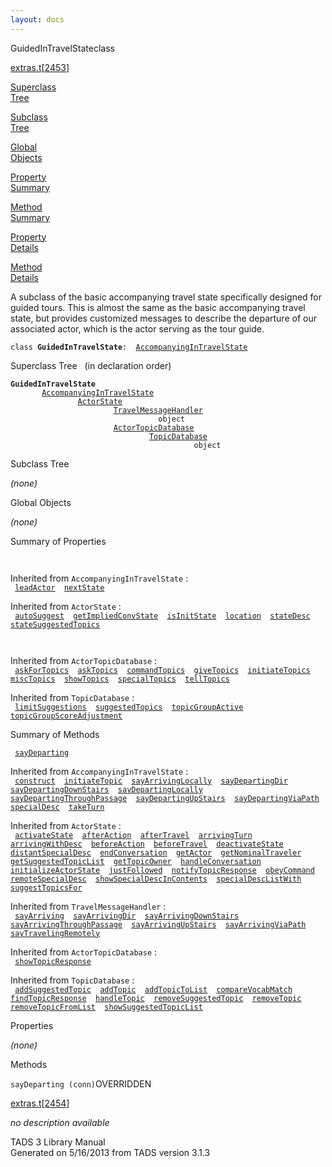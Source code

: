 ```yaml
---
layout: docs
---
```

<span class="title">GuidedInTravelState</span><span class="type">class</span>

[extras.t](../file/extras.t.html)\[[2453](../source/extras.t.html#2453)\]

[Superclass  
Tree](#_SuperClassTree_)

[Subclass  
Tree](#_SubClassTree_)

[Global  
Objects](#_ObjectSummary_)

[Property  
Summary](#_PropSummary_)

[Method  
Summary](#_MethodSummary_)

[Property  
Details](#_Properties_)

[Method  
Details](#_Methods_)

<div class="fdesc">

A subclass of the basic accompanying travel state specifically designed
for guided tours. This is almost the same as the basic accompanying
travel state, but provides customized messages to describe the departure
of our associated actor, which is the actor serving as the tour guide.

`class `**`GuidedInTravelState`**` :   `[`AccompanyingInTravelState`](../object/AccompanyingInTravelState.html)

</div>

<span id="_SuperClassTree_"></span>

<div class="mjhd">

<span class="hdln">Superclass Tree</span>   (in declaration order)

</div>

**`GuidedInTravelState`**  
`         `[`AccompanyingInTravelState`](../object/AccompanyingInTravelState.html)  
`                 `[`ActorState`](../object/ActorState.html)  
`                         `[`TravelMessageHandler`](../object/TravelMessageHandler.html)  
`                                 object`  
`                         `[`ActorTopicDatabase`](../object/ActorTopicDatabase.html)  
`                                 `[`TopicDatabase`](../object/TopicDatabase.html)  
`                                         object`  
<span id="_SubClassTree_"></span>

<div class="mjhd">

<span class="hdln">Subclass Tree</span>  

</div>

*(none)* <span id="_ObjectSummary_"></span>

<div class="mjhd">

<span class="hdln">Global Objects</span>  

</div>

*(none)* <span id="_PropSummary_"></span>

<div class="mjhd">

<span class="hdln">Summary of Properties</span>  

</div>

` `

Inherited from `AccompanyingInTravelState` :  
` `[`leadActor`](../object/AccompanyingInTravelState.html#leadActor)`  `[`nextState`](../object/AccompanyingInTravelState.html#nextState)`  `

Inherited from `ActorState` :  
` `[`autoSuggest`](../object/ActorState.html#autoSuggest)`  `[`getImpliedConvState`](../object/ActorState.html#getImpliedConvState)`  `[`isInitState`](../object/ActorState.html#isInitState)`  `[`location`](../object/ActorState.html#location)`  `[`stateDesc`](../object/ActorState.html#stateDesc)`  `[`stateSuggestedTopics`](../object/ActorState.html#stateSuggestedTopics)`  `

` `

Inherited from `ActorTopicDatabase` :  
` `[`askForTopics`](../object/ActorTopicDatabase.html#askForTopics)`  `[`askTopics`](../object/ActorTopicDatabase.html#askTopics)`  `[`commandTopics`](../object/ActorTopicDatabase.html#commandTopics)`  `[`giveTopics`](../object/ActorTopicDatabase.html#giveTopics)`  `[`initiateTopics`](../object/ActorTopicDatabase.html#initiateTopics)`  `[`miscTopics`](../object/ActorTopicDatabase.html#miscTopics)`  `[`showTopics`](../object/ActorTopicDatabase.html#showTopics)`  `[`specialTopics`](../object/ActorTopicDatabase.html#specialTopics)`  `[`tellTopics`](../object/ActorTopicDatabase.html#tellTopics)`  `

Inherited from `TopicDatabase` :  
` `[`limitSuggestions`](../object/TopicDatabase.html#limitSuggestions)`  `[`suggestedTopics`](../object/TopicDatabase.html#suggestedTopics)`  `[`topicGroupActive`](../object/TopicDatabase.html#topicGroupActive)`  `[`topicGroupScoreAdjustment`](../object/TopicDatabase.html#topicGroupScoreAdjustment)`  `

<span id="_MethodSummary_"></span>

<div class="mjhd">

<span class="hdln">Summary of Methods</span>  

</div>

` `[`sayDeparting`](#sayDeparting)`  `

Inherited from `AccompanyingInTravelState` :  
` `[`construct`](../object/AccompanyingInTravelState.html#construct)`  `[`initiateTopic`](../object/AccompanyingInTravelState.html#initiateTopic)`  `[`sayArrivingLocally`](../object/AccompanyingInTravelState.html#sayArrivingLocally)`  `[`sayDepartingDir`](../object/AccompanyingInTravelState.html#sayDepartingDir)`  `[`sayDepartingDownStairs`](../object/AccompanyingInTravelState.html#sayDepartingDownStairs)`  `[`sayDepartingLocally`](../object/AccompanyingInTravelState.html#sayDepartingLocally)`  `[`sayDepartingThroughPassage`](../object/AccompanyingInTravelState.html#sayDepartingThroughPassage)`  `[`sayDepartingUpStairs`](../object/AccompanyingInTravelState.html#sayDepartingUpStairs)`  `[`sayDepartingViaPath`](../object/AccompanyingInTravelState.html#sayDepartingViaPath)`  `[`specialDesc`](../object/AccompanyingInTravelState.html#specialDesc)`  `[`takeTurn`](../object/AccompanyingInTravelState.html#takeTurn)`  `

Inherited from `ActorState` :  
` `[`activateState`](../object/ActorState.html#activateState)`  `[`afterAction`](../object/ActorState.html#afterAction)`  `[`afterTravel`](../object/ActorState.html#afterTravel)`  `[`arrivingTurn`](../object/ActorState.html#arrivingTurn)`  `[`arrivingWithDesc`](../object/ActorState.html#arrivingWithDesc)`  `[`beforeAction`](../object/ActorState.html#beforeAction)`  `[`beforeTravel`](../object/ActorState.html#beforeTravel)`  `[`deactivateState`](../object/ActorState.html#deactivateState)`  `[`distantSpecialDesc`](../object/ActorState.html#distantSpecialDesc)`  `[`endConversation`](../object/ActorState.html#endConversation)`  `[`getActor`](../object/ActorState.html#getActor)`  `[`getNominalTraveler`](../object/ActorState.html#getNominalTraveler)`  `[`getSuggestedTopicList`](../object/ActorState.html#getSuggestedTopicList)`  `[`getTopicOwner`](../object/ActorState.html#getTopicOwner)`  `[`handleConversation`](../object/ActorState.html#handleConversation)`  `[`initializeActorState`](../object/ActorState.html#initializeActorState)`  `[`justFollowed`](../object/ActorState.html#justFollowed)`  `[`notifyTopicResponse`](../object/ActorState.html#notifyTopicResponse)`  `[`obeyCommand`](../object/ActorState.html#obeyCommand)`  `[`remoteSpecialDesc`](../object/ActorState.html#remoteSpecialDesc)`  `[`showSpecialDescInContents`](../object/ActorState.html#showSpecialDescInContents)`  `[`specialDescListWith`](../object/ActorState.html#specialDescListWith)`  `[`suggestTopicsFor`](../object/ActorState.html#suggestTopicsFor)`  `

Inherited from `TravelMessageHandler` :  
` `[`sayArriving`](../object/TravelMessageHandler.html#sayArriving)`  `[`sayArrivingDir`](../object/TravelMessageHandler.html#sayArrivingDir)`  `[`sayArrivingDownStairs`](../object/TravelMessageHandler.html#sayArrivingDownStairs)`  `[`sayArrivingThroughPassage`](../object/TravelMessageHandler.html#sayArrivingThroughPassage)`  `[`sayArrivingUpStairs`](../object/TravelMessageHandler.html#sayArrivingUpStairs)`  `[`sayArrivingViaPath`](../object/TravelMessageHandler.html#sayArrivingViaPath)`  `[`sayTravelingRemotely`](../object/TravelMessageHandler.html#sayTravelingRemotely)`  `

Inherited from `ActorTopicDatabase` :  
` `[`showTopicResponse`](../object/ActorTopicDatabase.html#showTopicResponse)`  `

Inherited from `TopicDatabase` :  
` `[`addSuggestedTopic`](../object/TopicDatabase.html#addSuggestedTopic)`  `[`addTopic`](../object/TopicDatabase.html#addTopic)`  `[`addTopicToList`](../object/TopicDatabase.html#addTopicToList)`  `[`compareVocabMatch`](../object/TopicDatabase.html#compareVocabMatch)`  `[`findTopicResponse`](../object/TopicDatabase.html#findTopicResponse)`  `[`handleTopic`](../object/TopicDatabase.html#handleTopic)`  `[`removeSuggestedTopic`](../object/TopicDatabase.html#removeSuggestedTopic)`  `[`removeTopic`](../object/TopicDatabase.html#removeTopic)`  `[`removeTopicFromList`](../object/TopicDatabase.html#removeTopicFromList)`  `[`showSuggestedTopicList`](../object/TopicDatabase.html#showSuggestedTopicList)`  `

<span id="_Properties_"></span>

<div class="mjhd">

<span class="hdln">Properties</span>  

</div>

*(none)* <span id="_Methods_"></span>

<div class="mjhd">

<span class="hdln">Methods</span>  

</div>

<span id="sayDeparting"></span>

`sayDeparting (conn)`<span class="rem">OVERRIDDEN</span>

[extras.t](../file/extras.t.html)\[[2454](../source/extras.t.html#2454)\]

<div class="desc">

*no description available*

</div>

<div class="ftr">

TADS 3 Library Manual  
Generated on 5/16/2013 from TADS version 3.1.3

</div>
